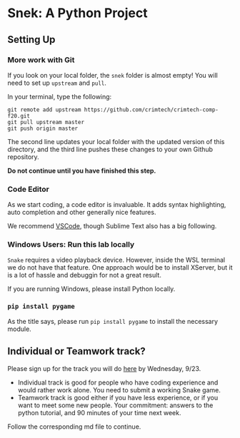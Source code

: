 # Snek: A Python Project

## Setting Up
### More work with Git
If you look on your local folder, the `snek` folder is almost empty! You will need to set up `upstream` and `pull`.

In your terminal, type the following:
```
git remote add upstream https://github.com/crimtech/crimtech-comp-f20.git
git pull upstream master
git push origin master
```

The second line updates your local folder with the updated version of this directory, and the third line pushes these changes to your own Github repository.

**Do not continue until you have finished this step.**
### Code Editor
As we start coding, a code editor is invaluable. It adds syntax highlighting, auto completion and other generally nice features.

We recommend [VSCode](https://code.visualstudio.com/), though Sublime Text also has a big following.

### Windows Users: Run this lab locally
`Snake` requires a video playback device. However, inside the WSL terminal we do not have that feature. One approach would be to install XServer, but it is a lot of hassle and debuggin for not a great result.

If you are running Windows, please install Python locally.

### `pip install pygame`
As the title says, please run `pip install pygame` to install the necessary module.

## Individual or Teamwork track?
Please sign up for the track you will do [here](https://forms.gle/EUF76mH1TamrbFkL8) by Wednesday, 9/23.
* Individual track is good for people who have coding experience and would rather work alone. You need to submit a working Snake game.
* Teamwork track is good either if you have less experience, or if you want to meet some new people. Your commitment: answers to the python tutorial, and 90 minutes of your time next week.

Follow the corresponding md file to continue.
